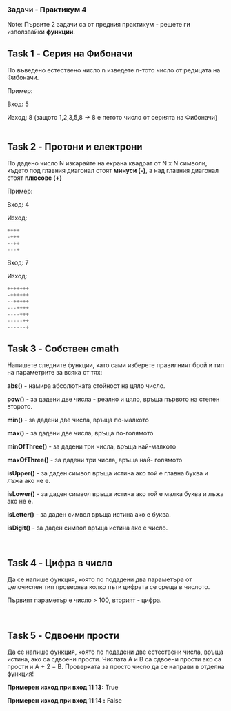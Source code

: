 ### Задачи - Практикум 4  
Note: Първите 2 задачи са от предния практикум - решете ги използвайки **функции**.
<br>


Task 1 - Серия на Фибоначи
------------
По въведено естествено число n изведете n-тото число от редицата на Фибоначи.

Пример:

Вход: 5

Изход: 8 (защото 1,2,3,5,8 -> 8 е петото число от серията на Фибоначи)
<br><br>

Task 2 - Протони и електрони
------------

По дадено число N изкарайте на екрана квадрат от N x N символи, където под главния диагонал стоят <b>минуси (-)</b>, а над главния диагонал стоят <b>плюсове (+)</b>

Пример:

Вход: 4 

Изход:

```c++
++++
-+++
--++
---+
```

Вход: 7 

Изход:

```c++
+++++++
-++++++
--+++++
---++++
----+++
-----++
------+
```


Task 3 - Собствен cmath
----------

Напишете следните функции, като сами изберете правилният брой и тип на параметрите за всяка от тях:

<b>abs()</b> - намира абсолютната стойност на цяло число.

<b>pow()</b> - за дадени две числа - реално и цяло, връща първото на степен второто.

<b>min()</b> - за дадени две числа, връща по-малкото

<b>max()</b> - за дадени две числа, връща по-голямото

<b>minOfThree()</b> - за дадени три числа, връща най-малкото

<b>maxOfThree()</b> - за дадени три числа, връща най- 
голямото

<b>isUpper()</b> - за даден символ връща истина ако той е 
главна буква и лъжа ако не е.

<b>isLower()</b> - за даден символ връща истина ако той е малка буква и лъжа ако не е.

<b>isLetter()</b> - за даден символ връща истина ако е буква.

<b>isDigit()</b> - за даден символ връща истина ако е число.  

<br>

Task 4 - Цифра в число
---------

Да се напише функция, която по подадени два параметъра от целочислен тип проверява колко пъти цифрата се среща в числото. 

Първият параметър е число > 100, вторият - цифра.

<br>

Task 5 - Сдвоени прости
---------

Да се напише функция, която по подадени две естествени числа, връща истина, ако са сдвоени прости. Числата A и B са сдвоени прости ако са прости и A + 2 = B. Проверката за просто число да се направи в отделна функция!

**Примерен изход при вход 11 13:** True

**Примерен изход при вход 11 14 :** False